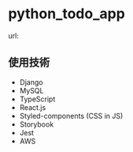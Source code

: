 # python_todo_app
url:

## 使用技術
- Django
- MySQL
- TypeScript
- React.js
- Styled-components (CSS in JS)
- Storybook
- Jest
- AWS
